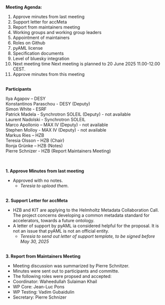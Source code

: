 **Meeting Agenda:**

1. Approve minutes from last meeting 
2. Support letter for accMeta 
3. Report from maintainers meeting 
4. Working groups and working group leaders 
5. Appointment of maintainers  
6. Roles on Github 
7. pyAML license 
8. Specification documents 
9. Level of bluesky integration 
10. Next meeting time Next meeting is planned to 20 June 2025 11.00-12.00 CEST. 
11. Approve minutes from this meeting 
<br><br> 

**Participants**

Ilya Agapov – DESY    
Konstantinos Paraschou - DESY (Deputy)    
Simon White - ESRF    
Patrick Madela - Synchrotron SOLEIL (Deputy) - not available     
Laurent Nadolski - Synchrotron SOLEIL    
Marco Apollonio – MAX IV (Deputy) - not available     
Stephen Molloy - MAX IV (Deputy) - not available     
Markus Ries – HZB    
Teresia Olsson – HZB (Chair)   
Ronja Grünke – HZB (Notes)     
Pierre Schnizer - HZB (Report Maintainers Meeting)    
<br><br>

**1. Approve Minutes from last meeting**

- Approved with no notes. 
  - *Teresia to upload them*.
<br><br>

**2. Support Letter for accMeta**

- HZB and KIT are applying to the Helmholtz Metadata Collaboration Call. The project concerns developing a common metadata standard for accelerators, towards a future ontology.
- A letter of support by pyAML ia considered helpful for the proposal. It is not an issue that pyAML is not an official entity.
  - *Teresia to send out letter of support template, to be signed before May 30, 2025*
<br><br>

**3. Report from Maintainers Meeting**

- Meeting discussion was summarized by Pierre Schnitzer.
- Minutes were sent out to participants and committe.
- The following roles were propsed and accepted:
- Coordinator: Waheedullah Sulaiman Khail
- WP Core: Jean-Luc Pons
- WP Testing:  Vadim Gubaidulin
- Secretary: Pierre Schnizer

     



